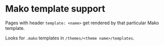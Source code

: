 # Mako template support

Pages with header `template: <name>` get rendered by that particular Mako template.

Looks for `.mako` templates in `/themes/<theme name>/templates`.
